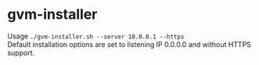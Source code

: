 # gvm-installer

Usage `./gvm-installer.sh --server 10.0.0.1 --https`  
Default installation options are set to listening IP 0.0.0.0 and without HTTPS support.
